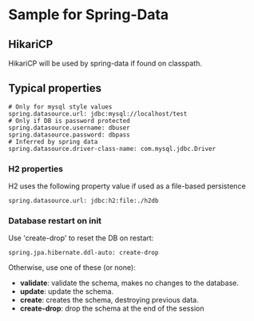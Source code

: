 # Sample for Spring-Data

## HikariCP

HikariCP will be used by spring-data if found on classpath.

## Typical properties

```
# Only for mysql style values
spring.datasource.url: jdbc:mysql://localhost/test
# Only if DB is password protected
spring.datasource.username: dbuser
spring.datasource.password: dbpass
# Inferred by spring data
spring.datasource.driver-class-name: com.mysql.jdbc.Driver
```

### H2 properties

H2 uses the following property value if used as a file-based persistence

```spring.datasource.url: jdbc:h2:file:./h2db```

### Database restart on init

Use 'create-drop' to reset the DB on restart:

```spring.jpa.hibernate.ddl-auto: create-drop```

Otherwise, use one of these (or none):

* __validate__: validate the schema, makes no changes to the database.
* __update__: update the schema.
* __create__: creates the schema, destroying previous data.
* __create-drop__: drop the schema at the end of the session